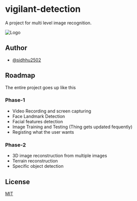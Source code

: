 # vigilant-detection

A project for multi level image recognition. 

![Logo](https://preview.redd.it/q8lgr5e64sm31.jpg?auto=webp&s=d4dc5520fbb7c2d7993846e9065bb495d3df5fe8)


## Author

- [@sidhhu2502](https://github.com/Siddhu2502)

## Roadmap
The entire project goes up like this
### Phase-1  
- Video Recording and screen capturing
- Face Landmark Detection
- Facial features detection
- Image Training and Testing (Thing gets updated fequently)
- Registing what the user wants
### Phase-2
- 3D image reconstruction from multiple images
- Terrain reconstruction
- Specific object detection
## License

[MIT](https://choosealicense.com/licenses/mit/)
